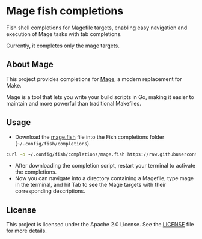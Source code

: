 # Mage fish completions
Fish shell completions for Magefile targets, enabling easy navigation and execution of Mage tasks with tab completions.

Currently, it completes only the mage targets.

## About Mage

This project provides completions for [Mage](https://github.com/magefile/mage), a modern replacement for Make.

Mage is a tool that lets you write your build scripts in Go, making it easier to maintain and more powerful than traditional Makefiles.

## Usage
* Download the [mage.fish](mage.fish) file into the Fish completions folder (`~/.config/fish/completions`).
```bash
curl -o ~/.config/fish/completions/mage.fish https://raw.githubusercontent.com/d-strobel/mage-fish-completions/main/mage.fish
```
* After downloading the completion script, restart your terminal to activate the completions.
* Now you can navigate into a directory containing a Magefile, type mage in the terminal, and hit Tab to see the Mage targets with their corresponding descriptions.

## License

This project is licensed under the Apache 2.0 License. See the [LICENSE](LICENSE) file for more details.
